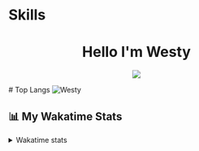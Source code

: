 # Skills
<h1 align="center"> Hello I'm Westy</h1>
   <p align="center">
  <a href="https://skillicons.dev">
    <img src="https://skillicons.dev/icons?i=js,nodejs,cpp,java,vscode,mongodb,mysql,github" />
  </a>
</p>
# Top Langs
<img src="https://komarev.com/ghpvc/?username=westydev&label=Ziyaretçi%20Sayısı&color=da004e" alt="Westy" />

## 📊 My Wakatime Stats
</div>

<details>
  <summary>
      Wakatime stats
  </summary>
  <img src="https://github-readme-stats.vercel.app/api/wakatime?username=westydev&border_radius=5px&theme=dark&bg_color=1f1f1f&border_color=1f1f1f&icon_color=58a6ff&show_icons=true&disable_animations=true&custom_title=Weekly%20Stats">
</details>

